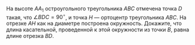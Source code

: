 На высоте $AA_1$ остроугольного треугольника $ABC$ отмечена точка $D$ такая, что
$\angle BDC=90^\circ$, и точка $H$ — ортоцентр треугольника $ABC$. На отрезке $AH$ как
на диаметре построена окружность. Докажите, что длина касательной, проведенной 
к этой окружности из точки $B$, равна длине отрезка $BD$.